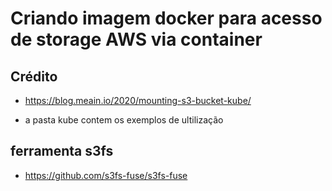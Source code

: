 
# Criando imagem docker para acesso de storage AWS via container

## Crédito
  * https://blog.meain.io/2020/mounting-s3-bucket-kube/

  * a pasta kube contem os exemplos de ultilização


## ferramenta s3fs
  * https://github.com/s3fs-fuse/s3fs-fuse
